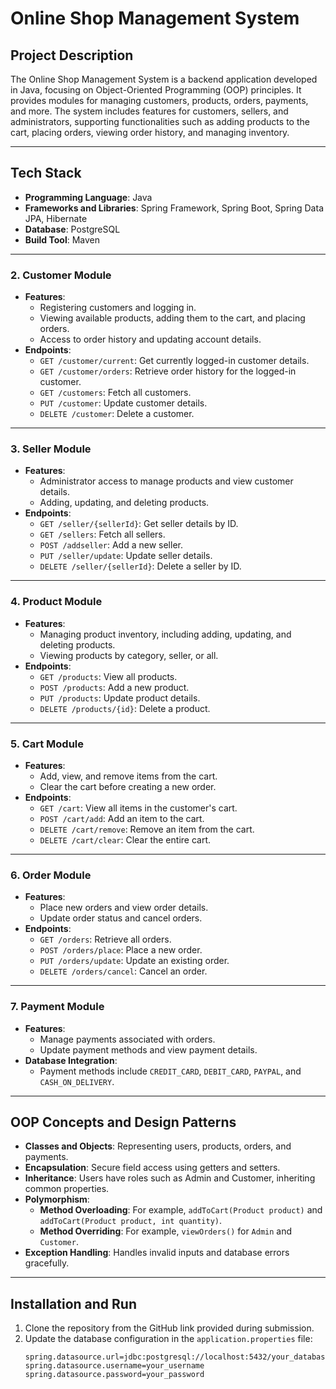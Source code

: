 # Online Shop Management System

## Project Description

The Online Shop Management System is a backend application developed in Java, focusing on Object-Oriented Programming (OOP) principles. It provides modules for managing customers, products, orders, payments, and more. The system includes features for customers, sellers, and administrators, supporting functionalities such as adding products to the cart, placing orders, viewing order history, and managing inventory.

---

## Tech Stack

- **Programming Language**: Java
- **Frameworks and Libraries**: Spring Framework, Spring Boot, Spring Data JPA, Hibernate
- **Database**: PostgreSQL
- **Build Tool**: Maven

---





### 2. **Customer Module**
- **Features**:
    - Registering customers and logging in.
    - Viewing available products, adding them to the cart, and placing orders.
    - Access to order history and updating account details.
- **Endpoints**:
    - `GET /customer/current`: Get currently logged-in customer details.
    - `GET /customer/orders`: Retrieve order history for the logged-in customer.
    - `GET /customers`: Fetch all customers.
    - `PUT /customer`: Update customer details.
    - `DELETE /customer`: Delete a customer.

---

### 3. **Seller Module**
- **Features**:
    - Administrator access to manage products and view customer details.
    - Adding, updating, and deleting products.
- **Endpoints**:
    - `GET /seller/{sellerId}`: Get seller details by ID.
    - `GET /sellers`: Fetch all sellers.
    - `POST /addseller`: Add a new seller.
    - `PUT /seller/update`: Update seller details.
    - `DELETE /seller/{sellerId}`: Delete a seller by ID.

---

### 4. **Product Module**
- **Features**:
    - Managing product inventory, including adding, updating, and deleting products.
    - Viewing products by category, seller, or all.
- **Endpoints**:
    - `GET /products`: View all products.
    - `POST /products`: Add a new product.
    - `PUT /products`: Update product details.
    - `DELETE /products/{id}`: Delete a product.

---

### 5. **Cart Module**
- **Features**:
    - Add, view, and remove items from the cart.
    - Clear the cart before creating a new order.
- **Endpoints**:
    - `GET /cart`: View all items in the customer's cart.
    - `POST /cart/add`: Add an item to the cart.
    - `DELETE /cart/remove`: Remove an item from the cart.
    - `DELETE /cart/clear`: Clear the entire cart.

---

### 6. **Order Module**
- **Features**:
    - Place new orders and view order details.
    - Update order status and cancel orders.
- **Endpoints**:
    - `GET /orders`: Retrieve all orders.
    - `POST /orders/place`: Place a new order.
    - `PUT /orders/update`: Update an existing order.
    - `DELETE /orders/cancel`: Cancel an order.

---

### 7. **Payment Module**
- **Features**:
    - Manage payments associated with orders.
    - Update payment methods and view payment details.
- **Database Integration**:
    - Payment methods include `CREDIT_CARD`, `DEBIT_CARD`, `PAYPAL`, and `CASH_ON_DELIVERY`.

---

## OOP Concepts and Design Patterns

- **Classes and Objects**: Representing users, products, orders, and payments.
- **Encapsulation**: Secure field access using getters and setters.
- **Inheritance**: Users have roles such as Admin and Customer, inheriting common properties.
- **Polymorphism**:
    - **Method Overloading**: For example, `addToCart(Product product)` and `addToCart(Product product, int quantity)`.
    - **Method Overriding**: For example, `viewOrders()` for `Admin` and `Customer`.
- **Exception Handling**: Handles invalid inputs and database errors gracefully.

---

## Installation and Run

1. Clone the repository from the GitHub link provided during submission.
2. Update the database configuration in the `application.properties` file:
   ```properties
   spring.datasource.url=jdbc:postgresql://localhost:5432/your_database
   spring.datasource.username=your_username
   spring.datasource.password=your_password
